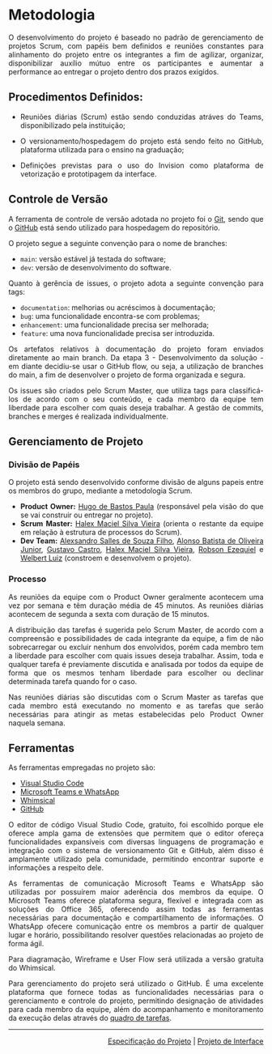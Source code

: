 <div align="justify">

# Metodologia

O desenvolvimento do projeto é baseado no padrão de gerenciamento de projetos Scrum, com papéis bem definidos e reuniões constantes para alinhamento do projeto entre os integrantes a fim de agilizar, organizar, disponibilizar auxílio mútuo entre os participantes e aumentar a performance ao entregar o projeto dentro dos prazos exigidos.
## Procedimentos Definidos:

- Reuniões diárias (Scrum) estão sendo conduzidas atráves do Teams, disponibilizado pela instituição;

- O versionamento/hospedagem do projeto está sendo feito no GitHub, plataforma utilizada para o ensino na graduação;

- Definições previstas para o uso do Invision como plataforma de vetorização e prototipagem da interface.

## Controle de Versão

A ferramenta de controle de versão adotada no projeto foi o
[Git](https://git-scm.com/), sendo que o [GitHub](https://github.com)
está sendo utilizado para hospedagem do repositório.

O projeto segue a seguinte convenção para o nome de branches:

- `main`: versão estável já testada do software;
- `dev`: versão de desenvolvimento do software.

Quanto à gerência de issues, o projeto adota a seguinte convenção para
tags:

- `documentation`: melhorias ou acréscimos à documentação;
- `bug`: uma funcionalidade encontra-se com problemas;
- `enhancement`: uma funcionalidade precisa ser melhorada;
- `feature`: uma nova funcionalidade precisa ser introduzida.

Os artefatos relativos à documentação do projeto foram enviados diretamente ao main branch. Da etapa 3 - Desenvolvimento da solução - em diante decidiu-se usar o GitHub flow, ou seja, a utilização de branches do main, a fim de desenvolver o projeto de forma organizada e segura.

Os issues são criados pelo Scrum Master, que utiliza tags para classificá-los de acordo com o seu conteúdo, e cada membro da equipe tem liberdade para escolher com quais deseja trabalhar. A gestão de commits, branches e merges é realizada individualmente.
## Gerenciamento de Projeto
### Divisão de Papéis

O projeto está sendo desenvolvido conforme divisão de alguns papeis entre os membros do grupo, mediante a metodologia Scrum.

 - **Product Owner:** [Hugo de Bastos Paula](https://github.com/hugodepaula) (responsável pela visão do que se vai construir ou entregar no projeto).
 -	**Scrum Master:** [Halex Maciel Silva Vieira](https://github.com/halexmaciel) (orienta o restante da equipe em relação à estrutura de processos do Scrum).
 -	**Dev Team:** [Alexsandro Salles de Souza Filho](https://github.com/sallesalex01), [Alonso Batista de Oliveira Junior](https://github.com/alonso-boj), [Gustavo Castro](https://github.com/gstvcastroc), [Halex Maciel Silva Vieira](https://github.com/halexmaciel),  [Robson Ezequiel](https://github.com/Robsonezequiel) e [Welbert Luiz](https://github.com/WelbertJr) (constroem e desenvolvem o projeto).
### Processo

As reuniões da equipe com o Product Owner geralmente acontecem uma vez por semana e têm duração média de 45 minutos. As reuniões diárias acontecem de segunda a sexta com duração de 15 minutos.

A distribuição das tarefas é sugerida pelo Scrum Master, de acordo com a compreensão e possibilidades de cada integrante da equipe, a fim de não sobrecarregar ou excluir nenhum dos envolvidos, porém cada membro tem a liberdade para escolher com quais issues deseja trabalhar. Assim, toda e qualquer tarefa é previamente discutida e analisada por todos da equipe de forma que os mesmos tenham liberdade para escolher ou declinar determinada tarefa quando for o caso.

Nas reuniões diárias são discutidas com o Scrum Master as tarefas que cada membro está executando no momento e as tarefas que serão necessárias para atingir as metas estabelecidas pelo Product Owner naquela semana.
## Ferramentas

As ferramentas empregadas no projeto são:

- [Visual Studio Code](https://code.visualstudio.com/)
- [Microsoft Teams e WhatsApp](https://www.microsoft.com/pt-br/microsoft-teams/group-chat-software)
- [Whimsical](https://whimsical.com/)
- [GitHub](https://github.com/)

O editor de código Visual Studio Code, gratuito, foi escolhido porque ele oferece ampla gama de extensões que permitem que o editor ofereça funcionalidades expansíveis com diversas linguagens de programação e integração com o sistema de versionamento Git e GitHub, além disso é amplamente utilizado pela comunidade, permitindo encontrar suporte e informações a respeito dele.

As ferramentas de comunicação Microsoft Teams e WhatsApp são utilizadas por possuírem maior aderência dos membros da equipe. O Microsoft Teams oferece plataforma segura, flexível e integrada com as soluções do Office 365, oferecendo assim todas as ferramentas necessárias para documentação e compartilhamento de informações. O WhatsApp ofecere comunicação entre os membros a partir de qualquer lugar e horário, possibilitando resolver questões relacionadas ao projeto de forma ágil.

Para diagramação, Wireframe e User Flow será utilizada a versão gratuíta do Whimsical.

Para gerenciamento do projeto será utilizado o GitHub. É uma excelente plataforma que fornece todas as funcionalidades necessárias para o gerenciamento e controle do projeto, permitindo designação de atividades para cada membro da equipe, além do acompanhamento e monitoramento da execução delas através do [quadro de tarefas](https://github.com/ICEI-PUC-Minas-PMV-SI/pmv-si-2021-1-e1-proj-web-t1-conteudo-de-interesse/projects/1).</div>

<hr>

<p align="right"><a href="./02-Especificação do Projeto.md">Especificação do Projeto</a> | <a href="./04-Projeto de Interface.md">Projeto de Interface</a></p>
